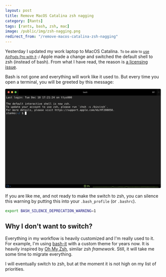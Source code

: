 ```yaml
---
layout: post
title: Remove MacOS Catalina zsh nagging
category: [Rants]
tags: [rants, bash, zsh, mac]
image: /public/img/zsh-nagging.png
redirect_from: "/remove-macos-catalina-zsh-nagging"
---
```


Yesterday I
<label class="SideNote-trigger">updated my work laptop to MacOS Catalina.</label>
<small class="SideNote">
To be able to [use AirPods Pro with it](https://support.apple.com/en-us/HT208718) :/
</small>
Apple made a change and switched the default shell to zsh (instead of bash). From what I have read, the reason is [a licensing issue](https://thenextweb.com/dd/2019/06/04/why-does-macos-catalina-use-zsh-instead-of-bash-licensing/).

<!--more-->

Bash is not gone and everything will work like it used to. But every time you open a terminal, you will be greeted by this message:

![Every time I open a terminal MacOS Catalina is telling me to switch to zsh](/public/img/zsh-nagging.png)

If you are like me, and not ready to make the switch to zsh, you can silence this warning by putting this into your `.bash_profile` (or `.bashrc`).

```bash
export BASH_SILENCE_DEPRECATION_WARNING=1
```

## Why I don't want to switch?

Everything in my workflow is heavily customized and I'm really used to it. For example, I'm using [bash-it](https://github.com/Bash-it/bash-it) with a custom theme for years now. It is heavily inspired by [Oh My Zsh](https://github.com/ohmyzsh/ohmyzsh), similar zsh *framework*. Still, it will take me some time to migrate everything.

I will eventually switch to zsh, but at the moment it is not high on my list of priorities.
